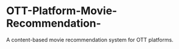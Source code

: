 # OTT-Platform-Movie-Recommendation-
A content-based movie recommendation system for OTT platforms.

